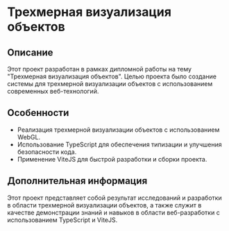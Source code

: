 # Трехмерная визуализация объектов

## Описание
Этот проект разработан в рамках дипломной работы на тему "Трехмерная визуализация объектов". Целью проекта было создание системы для трехмерной визуализации объектов с использованием современных веб-технологий.

## Особенности
- Реализация трехмерной визуализации объектов с использованием WebGL.
- Использование TypeScript для обеспечения типизации и улучшения безопасности кода.
- Применение ViteJS для быстрой разработки и сборки проекта.

## Дополнительная информация
Этот проект представляет собой результат исследований и разработки в области трехмерной визуализации объектов, а также служит в качестве демонстрации знаний и навыков в области веб-разработки с использованием TypeScript и ViteJS.
